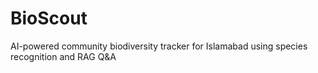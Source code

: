 # BioScout
AI-powered community biodiversity tracker for Islamabad using species recognition and RAG Q&amp;A

